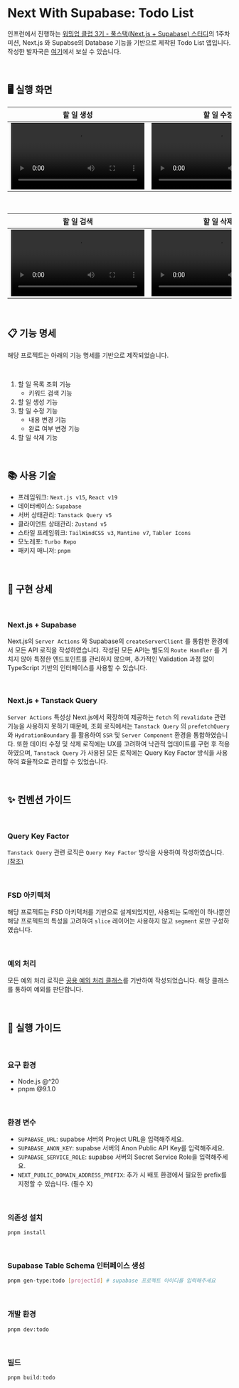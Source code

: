 # Next With Supabase: Todo List

인프런에서 진행하는 [워밍업 클럽 3기 - 풀스택(Next.js + Supabase) 스터디](https://www.inflearn.com/course/offline/warmup-club-3-fs)의 1주차 미션, Next.js 와 Supabse의 Database 기능을 기반으로 제작된 Todo List 앱입니다. 작성한 발자국은 [여기](https://www.inflearn.com/blogs/9576)에서 보실 수 있습니다.

<br />

## 🖥️ 실행 화면

<table>
   <thead>
      <tr>
         <th>할 일 생성</th>
         <th>할 일 수정</th>
      </tr>
   </thead>
   <tbody>
      <tr>
         <td>
            <video src="https://github.com/user-attachments/assets/2cd483e5-a52a-4214-9078-d17b588aa8c6" />
         </td>
         <td>
            <video src="https://github.com/user-attachments/assets/859ebf5a-1248-4598-9451-ac793248e555" />
         </td>
      </tr>
   </tbody>
</table>

<br />

<table>
   <thead>
      <tr>
         <th>할 일 검색</th>
         <th>할 일 삭제</th>
      </tr>
   </thead>
   <tbody>
      <tr>
         <td>
            <video src="https://github.com/user-attachments/assets/608ff435-c8e8-4a95-8dde-aea4801dd826" />
         </td>
         <td>
            <video src="https://github.com/user-attachments/assets/4291bd68-a1c0-4275-887e-c52844b06dd7" />
         </td>
      </tr>
   </tbody>
</table>

<br />

## 📋 기능 명세

해당 프로젝트는 아래의 기능 명세를 기반으로 제작되었습니다.

<br />

1. 할 일 목록 조회 기능
   - 키워드 검색 기능
2. 할 일 생성 기능
3. 할 일 수정 기능
   - 내용 변경 기능
   - 완료 여부 변경 기능
4. 할 일 삭제 기능

<br />

## 📚 사용 기술

- 프레임워크: `Next.js v15`, `React v19`
- 데이터베이스: `Supabase`
- 서버 상태관리: `Tanstack Query v5`
- 클라이언트 상태관리: `Zustand v5`
- 스타일 프레임워크: `TailWindCSS v3`, `Mantine v7`, `Tabler Icons`
- 모노레포: `Turbo Repo`
- 패키지 매니저: `pnpm`

<br />

## 🎨 구현 상세

<br />

### Next.js + Supabase

Next.js의 `Server Actions` 와 Supabase의 `createServerClient` 를 통합한 환경에서 모든 API 로직을 작성하였습니다. 작성된 모든 API는 별도의 `Route Handler` 를 거치지 않아 특정한 엔드포인트를 관리하지 않으며, 추가적인 Validation 과정 없이 TypeScript 기반의 인터페이스를 사용할 수 있습니다.

<br />

### Next.js + Tanstack Query

`Server Actions` 특성상 Next.js에서 확장하여 제공하는 `fetch` 의 `revalidate` 관련 기능을 사용하지 못하기 때문에, 조회 로직에서는 `Tanstack Query` 의 `prefetchQuery` 와 `HydrationBoundary` 를 활용하여 `SSR` 및 `Server Component` 환경을 통합하였습니다. 또한 데이터 수정 및 삭제 로직에는 UX를 고려하여 낙관적 업데이트를 구현 후 적용하였으며, `Tanstack Query` 가 사용된 모든 로직에는 Query Key Factor 방식을 사용하여 효율적으로 관리할 수 있었습니다.

<br />

## ✨ 컨벤션 가이드

<br />

### Query Key Factor

`Tanstack Query` 관련 로직은 `Query Key Factor` 방식을 사용하여 작성하였습니다. [(참조)](/apps/todo/src/entities/api/query-keys.ts)

<br />

### FSD 아키텍처

해당 프로젝트는 FSD 아키텍처를 기반으로 설계되었지만, 사용되는 도메인이 하나뿐인 해당 프로젝트의 특성을 고려하여 `slice` 레이어는 사용하지 않고 `segment` 로만 구성하였습니다.

<br />

### 예외 처리

모든 예외 처리 로직은 [공용 예외 처리 클래스](/apps/todo/src/shared/api/exception.ts)를 기반하여 작성되었습니다. 해당 클래스를 통하여 예외를 판단합니다.

<br />

## 💼 실행 가이드

<br />

### 요구 환경

- Node.js @^20
- pnpm @9.1.0

<br />

### 환경 변수

- `SUPABASE_URL`: supabse 서버의 Project URL을 입력해주세요.
- `SUPABASE_ANON_KEY`: supabse 서버의 Anon Public API Key를 입력해주세요.
- `SUPABASE_SERVICE_ROLE`: supabse 서버의 Secret Service Role을 입력해주세요.
- `NEXT_PUBLIC_DOMAIN_ADDRESS_PREFIX`: 추가 시 배포 환경에서 필요한 prefix를 지정할 수 있습니다. (필수 X)

<br />

### 의존성 설치

```base
pnpm install
```

<br />

### Supabase Table Schema 인터페이스 생성

```bash
pnpm gen-type:todo [projectId] # supabase 프로젝트 아이디를 입력해주세요
```

<br />

### 개발 환경

```base
pnpm dev:todo
```

<br />

### 빌드

```base
pnpm build:todo
```

<br />
